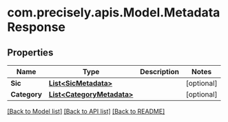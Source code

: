 
# com.precisely.apis.Model.MetadataResponse

## Properties

Name | Type | Description | Notes
------------ | ------------- | ------------- | -------------
**Sic** | [**List&lt;SicMetadata&gt;**](SicMetadata.md) |  | [optional] 
**Category** | [**List&lt;CategoryMetadata&gt;**](CategoryMetadata.md) |  | [optional] 

[[Back to Model list]](../README.md#documentation-for-models)
[[Back to API list]](../README.md#documentation-for-api-endpoints)
[[Back to README]](../README.md)

